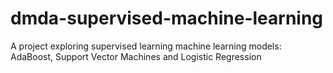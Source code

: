 # dmda-supervised-machine-learning
A project exploring supervised learning machine learning models: AdaBoost, Support Vector Machines and Logistic Regression
